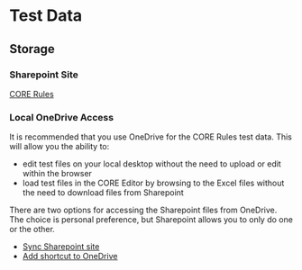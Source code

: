 # Test Data

## Storage

### Sharepoint Site

[CORE Rules](https://cdisc.sharepoint.com/sites/CORERules/Shared%20Documents/Forms/AllItems.aspx)

### Local OneDrive Access

It is recommended that you use OneDrive for the CORE Rules test data. This will allow you the ability to:

- edit test files on your local desktop without the need to upload or edit within the browser
- load test files in the CORE Editor by browsing to the Excel files without the need to download files from Sharepoint

There are two options for accessing the Sharepoint files from OneDrive. The choice is personal preference, but Sharepoint allows you to only do one or the other.

- [Sync Sharepoint site](https://support.microsoft.com/en-us/office/sync-sharepoint-files-and-folders-87a96948-4dd7-43e4-aca1-53f3e18bea9b)
- [Add shortcut to OneDrive](https://support.microsoft.com/en-us/office/add-shortcuts-to-shared-folders-in-onedrive-for-work-or-school-d66b1347-99b7-4470-9360-ffc048d35a33)
